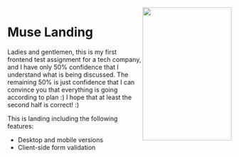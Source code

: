 <img align="right" width="200" height="300" src="./images/img_3.png">

# Muse Landing

Ladies and gentlemen, this is my first frontend test assignment for a tech company,
and I have only 50% confidence that I
understand what is being discussed.
The remaining 50% is just confidence that I can convince you that everything is
going according to plan :)
I hope that at least the second half is correct!
:)

This is landing including the following features:
* Desktop and mobile versions
* Client-side form validation


